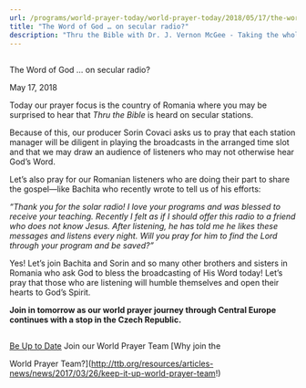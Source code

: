 ```yaml
---
url: /programs/world-prayer-today/world-prayer-today/2018/05/17/the-word-of-god-on-secular-radio
title: "The Word of God … on secular radio?"
description: "Thru the Bible with Dr. J. Vernon McGee - Taking the whole Word to the whole world"
---
```







## 
 The Word of God … on secular radio?


May 17, 2018




Today our prayer focus is the country of Romania where you may be surprised to hear that *Thru the Bible* is heard on secular stations. 


Because of this, our producer Sorin Covaci asks us to pray that each station manager will be diligent in playing the broadcasts in the arranged time slot and that we may draw an audience of listeners who may not otherwise hear God’s Word.


Let’s also pray for our Romanian listeners who are doing their part to share the gospel—like Bachita who recently wrote to tell us of his efforts: 


*“Thank you for the solar radio! I love your programs and was blessed to receive your teaching. Recently I felt as if I should offer this radio to a friend who does not know Jesus. After listening, he has told me he likes these messages and listens every night. Will you pray for him to find the Lord through your program and be saved?”*


Yes! Let’s join Bachita and Sorin and so many other brothers and sisters in Romania who ask God to bless the broadcasting of His Word today! Let’s pray that those who are listening will humble themselves and open their hearts to God’s Spirit.


**Join in tomorrow as our world prayer journey through Central Europe continues with a stop in the Czech Republic.**







## 




[Be Up to Date](http://feeds.feedburner.com/WorldPrayerToday "World Prayer Today RSS Feed")
Join our World Prayer Team
[Why join the  

World Prayer Team?](http://ttb.org/resources/articles-news/news/2017/03/26/keep-it-up-world-prayer-team!)




